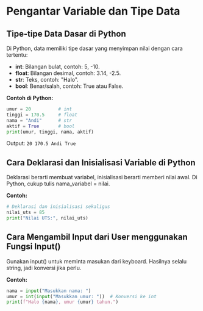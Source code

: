 # Pengantar Variable dan Tipe Data
## Tipe-tipe Data Dasar di Python

Di Python, data memiliki tipe dasar yang menyimpan nilai dengan cara tertentu:
- **int**: Bilangan bulat, contoh: 5, -10.
- **float**: Bilangan desimal, contoh: 3.14, -2.5.
- **str**: Teks, contoh: "Halo".
- **bool**: Benar/salah, contoh: True atau False.

**Contoh di Python:**

```python
umur = 20          # int
tinggi = 170.5     # float
nama = "Andi"      # str
aktif = True       # bool
print(umur, tinggi, nama, aktif)
```

Output: `20 170.5 Andi True`
## Cara Deklarasi dan Inisialisasi Variable di Python

Deklarasi berarti membuat variabel, inisialisasi berarti memberi nilai awal. Di Python, cukup tulis nama_variabel = nilai.

**Contoh:**

```python
# Deklarasi dan inisialisasi sekaligus
nilai_uts = 85
print("Nilai UTS:", nilai_uts)
```
## Cara Mengambil Input dari User menggunakan Fungsi Input()

Gunakan input() untuk meminta masukan dari keyboard. Hasilnya selalu string, jadi konversi jika perlu.

**Contoh:**

```python
nama = input("Masukkan nama: ")
umur = int(input("Masukkan umur: "))  # Konversi ke int
print(f"Halo {nama}, umur {umur} tahun.")
```